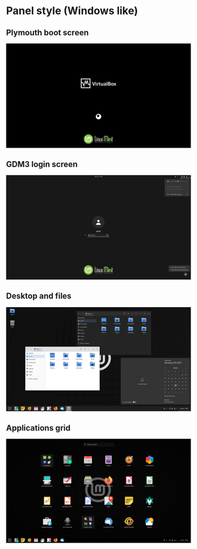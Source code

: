 # Panel style (Windows like)

## Plymouth boot screen
![Plymouth boot screen](../img/1.png)

## GDM3 login screen
![GDM3 login screen](../img/2.png)

## Desktop and files
![Gnome-shell desktop](../img/3_w_m.png)

## Applications grid
![Gnome-shell app grid](../img/4_w.png)
